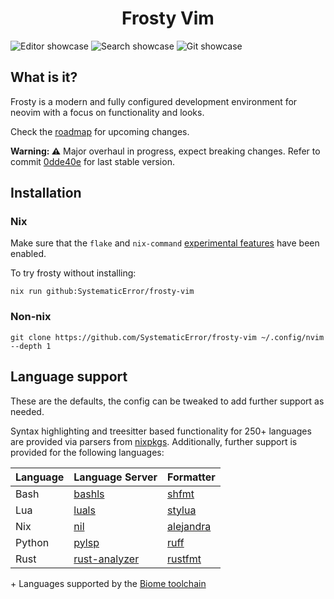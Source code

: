 <h1 align="center">Frosty Vim</h1>

![Editor showcase](https://github.com/SystematicError/frosty-vim/assets/63366086/ab4f0a59-16db-47da-8530-d32565885db8)
![Search showcase](https://github.com/SystematicError/frosty-vim/assets/63366086/d7758606-91b1-46bd-ab93-1c4ec0b24a69)
![Git showcase](https://github.com/SystematicError/frosty-vim/assets/63366086/307e0922-a604-4b16-a4b3-6292e605bc95)

## What is it?

Frosty is a modern and fully configured development environment for neovim with a focus on functionality and looks.

Check the [roadmap](https://github.com/SystematicError/frosty-vim/issues/1) for upcoming changes.

**Warning: ⚠️** Major overhaul in progress, expect breaking changes. Refer to commit [0dde40e](https://github.com/SystematicError/frosty-vim/tree/0dde40edfdc186607fb7460d97247b58b390c78a) for last stable version.

## Installation

### Nix

Make sure that the `flake` and `nix-command` [experimental features](https://nixos.org/manual/nix/unstable/contributing/experimental-features.html) have been enabled.

To try frosty without installing:

```console
nix run github:SystematicError/frosty-vim
```

### Non-nix

```console
git clone https://github.com/SystematicError/frosty-vim ~/.config/nvim --depth 1
```

## Language support

These are the defaults, the config can be tweaked to add further support as needed.

Syntax highlighting and treesitter based functionality for 250+ languages are provided via parsers from [nixpkgs](https://search.nixos.org/packages?channel=unstable&query=vimPlugins.nvim-treesitter-parsers).
Additionally, further support is provided for the following languages:

| Language | Language Server                                             | Formatter                                             |
| -------- | ----------------------------------------------------------- | ----------------------------------------------------- |
| Bash     | [bashls](https://github.com/bash-lsp/bash-language-server)  | [shfmt](https://github.com/mvdan/sh)                  |
| Lua      | [luals](https://github.com/LuaLS/lua-language-server)       | [stylua](https://github.com/JohnnyMorganz/StyLua)     |
| Nix      | [nil](https://github.com/oxalica/nil)                       | [alejandra](https://github.com/kamadorueda/alejandra) |
| Python   | [pylsp](https://github.com/python-lsp/python-lsp-server/)   | [ruff](https://github.com/astral-sh/ruff)             |
| Rust     | [rust-analyzer](https://github.com/rust-lang/rust-analyzer) | [rustfmt](https://github.com/rust-lang/rustfmt)       |

\+ Languages supported by the [Biome toolchain](https://biomejs.dev/internals/language-support/)
